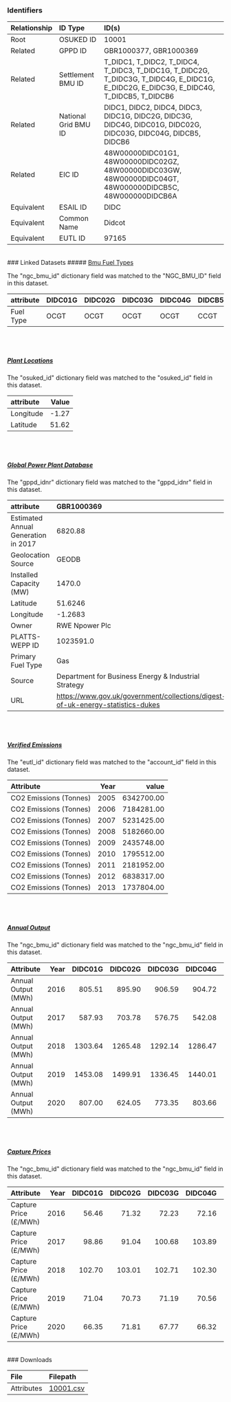 ### Identifiers

| Relationship   | ID Type              | ID(s)                                                                                                                                  |
|:---------------|:---------------------|:---------------------------------------------------------------------------------------------------------------------------------------|
| Root           | OSUKED ID            | 10001                                                                                                                                  |
| Related        | GPPD ID              | GBR1000377, GBR1000369                                                                                                                 |
| Related        | Settlement BMU ID    | T_DIDC1, T_DIDC2, T_DIDC4, T_DIDC3, T_DIDC1G, T_DIDC2G, T_DIDC3G, T_DIDC4G, E_DIDC1G, E_DIDC2G, E_DIDC3G, E_DIDC4G, T_DIDCB5, T_DIDCB6 |
| Related        | National Grid BMU ID | DIDC1, DIDC2, DIDC4, DIDC3, DIDC1G, DIDC2G, DIDC3G, DIDC4G, DIDC01G, DIDC02G, DIDC03G, DIDC04G, DIDCB5, DIDCB6                         |
| Related        | EIC ID               | 48W00000DIDC01G1, 48W00000DIDC02GZ, 48W00000DIDC03GW, 48W00000DIDC04GT, 48W000000DIDCB5C, 48W000000DIDCB6A                             |
| Equivalent     | ESAIL ID             | DIDC                                                                                                                                   |
| Equivalent     | Common Name          | Didcot                                                                                                                                 |
| Equivalent     | EUTL ID              | 97165                                                                                                                                  |

<br>
### Linked Datasets
##### <a href="https://osuked.github.io/Power-Station-Dictionary/datasets/bmu-fuel-types">Bmu Fuel Types</a>



The "ngc_bmu_id" dictionary field was matched to the "NGC_BMU_ID" field in this dataset.

| attribute   | DIDC01G   | DIDC02G   | DIDC03G   | DIDC04G   | DIDCB5   | DIDCB6   |
|:------------|:----------|:----------|:----------|:----------|:---------|:---------|
| Fuel Type   | OCGT      | OCGT      | OCGT      | OCGT      | CCGT     | CCGT     |

<br><br>
##### <a href="https://osuked.github.io/Power-Station-Dictionary/datasets/plant-locations">Plant Locations</a>



The "osuked_id" dictionary field was matched to the "osuked_id" field in this dataset.

| attribute   |   Value |
|:------------|--------:|
| Longitude   |   -1.27 |
| Latitude    |   51.62 |

<br><br>
##### <a href="https://osuked.github.io/Power-Station-Dictionary/datasets/global-power-plant-database">Global Power Plant Database</a>



The "gppd_idnr" dictionary field was matched to the "gppd_idnr" field in this dataset.

| attribute                           | GBR1000369                                                                     | GBR1000377                                                                     |
|:------------------------------------|:-------------------------------------------------------------------------------|:-------------------------------------------------------------------------------|
| Estimated Annual Generation in 2017 | 6820.88                                                                        | 464.0                                                                          |
| Geolocation Source                  | GEODB                                                                          | GEODB                                                                          |
| Installed Capacity (MW)             | 1470.0                                                                         | 100.0                                                                          |
| Latitude                            | 51.6246                                                                        | 51.6246                                                                        |
| Longitude                           | -1.2683                                                                        | -1.2683                                                                        |
| Owner                               | RWE Npower Plc                                                                 | RWE Npower Plc                                                                 |
| PLATTS-WEPP ID                      | 1023591.0                                                                      | NaN                                                                            |
| Primary Fuel Type                   | Gas                                                                            | Gas                                                                            |
| Source                              | Department for Business Energy & Industrial Strategy                           | Department for Business Energy & Industrial Strategy                           |
| URL                                 | https://www.gov.uk/government/collections/digest-of-uk-energy-statistics-dukes | https://www.gov.uk/government/collections/digest-of-uk-energy-statistics-dukes |

<br><br>
##### <a href="https://osuked.github.io/Power-Station-Dictionary/datasets/verified-emissions">Verified Emissions</a>



The "eutl_id" dictionary field was matched to the "account_id" field in this dataset.

| Attribute              |   Year |      value |
|:-----------------------|-------:|-----------:|
| CO2 Emissions (Tonnes) |   2005 | 6342700.00 |
| CO2 Emissions (Tonnes) |   2006 | 7184281.00 |
| CO2 Emissions (Tonnes) |   2007 | 5231425.00 |
| CO2 Emissions (Tonnes) |   2008 | 5182660.00 |
| CO2 Emissions (Tonnes) |   2009 | 2435748.00 |
| CO2 Emissions (Tonnes) |   2010 | 1795512.00 |
| CO2 Emissions (Tonnes) |   2011 | 2181952.00 |
| CO2 Emissions (Tonnes) |   2012 | 6838317.00 |
| CO2 Emissions (Tonnes) |   2013 | 1737804.00 |

<br><br>
##### <a href="https://osuked.github.io/Power-Station-Dictionary/datasets/annual-output">Annual Output</a>



The "ngc_bmu_id" dictionary field was matched to the "ngc_bmu_id" field in this dataset.

| Attribute           |   Year |   DIDC01G |   DIDC02G |   DIDC03G |   DIDC04G |     DIDCB5 |     DIDCB6 |
|:--------------------|-------:|----------:|----------:|----------:|----------:|-----------:|-----------:|
| Annual Output (MWh) |   2016 |    805.51 |    895.90 |    906.59 |    904.72 | 3740564.95 | 2394716.10 |
| Annual Output (MWh) |   2017 |    587.93 |    703.78 |    576.75 |    542.08 | 3708766.45 | 2757882.40 |
| Annual Output (MWh) |   2018 |   1303.64 |   1265.48 |   1292.14 |   1286.47 | 3323661.45 | 2702690.75 |
| Annual Output (MWh) |   2019 |   1453.08 |   1499.91 |   1336.45 |   1440.01 | 4285470.60 | 2092243.40 |
| Annual Output (MWh) |   2020 |    807.00 |    624.05 |    773.35 |    803.66 | 2676611.45 | 1968618.25 |

<br><br>
##### <a href="https://osuked.github.io/Power-Station-Dictionary/datasets/capture-prices">Capture Prices</a>



The "ngc_bmu_id" dictionary field was matched to the "ngc_bmu_id" field in this dataset.

| Attribute             |   Year |   DIDC01G |   DIDC02G |   DIDC03G |   DIDC04G |   DIDCB5 |   DIDCB6 |
|:----------------------|-------:|----------:|----------:|----------:|----------:|---------:|---------:|
| Capture Price (£/MWh) |   2016 |     56.46 |     71.32 |     72.23 |     72.16 |    41.98 |    41.93 |
| Capture Price (£/MWh) |   2017 |     98.86 |     91.04 |    100.68 |    103.89 |    47.52 |    47.94 |
| Capture Price (£/MWh) |   2018 |    102.70 |    103.01 |    102.71 |    102.30 |    60.27 |    61.00 |
| Capture Price (£/MWh) |   2019 |     71.04 |     70.73 |     71.19 |     70.56 |    44.50 |    46.14 |
| Capture Price (£/MWh) |   2020 |     66.35 |     71.81 |     67.77 |     66.32 |    41.10 |    41.88 |


<br>
### Downloads


| File       | Filepath                                                                              |
|:-----------|:--------------------------------------------------------------------------------------|
| Attributes | [10001.csv](https://osuked.github.io/Power-Station-Dictionary/object_attrs/10001.csv) |
